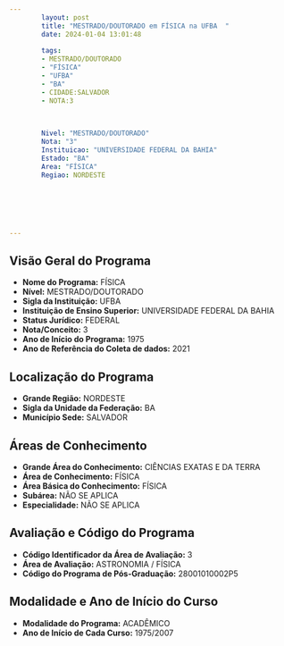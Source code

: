 ```yaml
---
        layout: post
        title: "MESTRADO/DOUTORADO em FÍSICA na UFBA  "
        date: 2024-01-04 13:01:48
     
        tags:
        - MESTRADO/DOUTORADO
        - "FÍSICA"
        - "UFBA"
        - "BA"
        - CIDADE:SALVADOR
        - NOTA:3
        
       

        Nivel: "MESTRADO/DOUTORADO"
        Nota: "3"
        Instituicao: "UNIVERSIDADE FEDERAL DA BAHIA"
        Estado: "BA"
        Area: "FÍSICA"
        Regiao: NORDESTE
        
        
        
        
        
        
---
```

## Visão Geral do Programa
- **Nome do Programa:** FÍSICA
- **Nível:** MESTRADO/DOUTORADO
- **Sigla da Instituição:** UFBA
- **Instituição de Ensino Superior:** UNIVERSIDADE FEDERAL DA BAHIA
- **Status Jurídico:** FEDERAL
- **Nota/Conceito:** 3
- **Ano de Início do Programa:** 1975
- **Ano de Referência do Coleta de dados:** 2021

## Localização do Programa
- **Grande Região:** NORDESTE
- **Sigla da Unidade da Federação:** BA
- **Município Sede:** SALVADOR

## Áreas de Conhecimento
- **Grande Área do Conhecimento:** CIÊNCIAS EXATAS E DA TERRA
- **Área de Conhecimento:** FÍSICA
- **Área Básica do Conhecimento:** FÍSICA
- **Subárea:** NÃO SE APLICA
- **Especialidade:** NÃO SE APLICA

## Avaliação e Código do Programa
- **Código Identificador da Área de Avaliação:** 3
- **Área de Avaliação:** ASTRONOMIA / FÍSICA
- **Código do Programa de Pós-Graduação:** 28001010002P5


## Modalidade e Ano de Início do Curso
- **Modalidade do Programa:** ACADÊMICO
- **Ano de Início de Cada Curso:** 1975/2007
